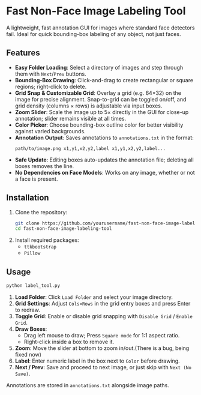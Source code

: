 # Fast Non-Face Image Labeling Tool

A lightweight, fast annotation GUI for images where standard face detectors fail. Ideal for quick bounding-box labeling of any object, not just faces.

## Features

- **Easy Folder Loading**: Select a directory of images and step through them with `Next`/`Prev` buttons.
- **Bounding-Box Drawing**: Click-and-drag to create rectangular or square regions; right-click to delete.
- **Grid Snap & Customizable Grid**: Overlay a grid (e.g. 64×32) on the image for precise alignment. Snap-to-grid can be toggled on/off, and grid density (columns × rows) is adjustable via input boxes.
- **Zoom Slider**: Scale the image up to 5× directly in the GUI for close-up annotation; slider remains visible at all times.
- **Color Picker**: Choose bounding-box outline color for better visibility against varied backgrounds.
- **Annotation Output**: Saves annotations to `annotations.txt` in the format:
  ```
  path/to/image.png x1,y1,x2,y2,label x1,y1,x2,y2,label...
  ```
- **Safe Update**: Editing boxes auto-updates the annotation file; deleting all boxes removes the line.
- **No Dependencies on Face Models**: Works on any image, whether or not a face is present.

## Installation

1. Clone the repository:
   ```bash
   git clone https://github.com/yourusername/fast-non-face-image-labeling-tool.git
   cd fast-non-face-image-labeling-tool
   ```
2. Install required packages:
   - `ttkbootstrap`
   - `Pillow`

## Usage

```bash
python label_tool.py
```

1. **Load Folder**: Click `Load Folder` and select your image directory.
2. **Grid Settings**: Adjust `Cols×Rows` in the grid entry boxes and press Enter to redraw.
3. **Toggle Grid**: Enable or disable grid snapping with `Disable Grid` / `Enable Grid`.
4. **Draw Boxes**:
   - Drag left mouse to draw; Press `Square mode` for 1:1 aspect ratio.
   - Right-click inside a box to remove it.
5. **Zoom**: Move the slider at bottom to zoom in/out.(There is a bug, being fixed now)
6. **Label**: Enter numeric label in the box next to `Color` before drawing.
7. **Next / Prev**: Save and proceed to next image, or just skip with `Next (No Save)`.

Annotations are stored in `annotations.txt` alongside image paths.
